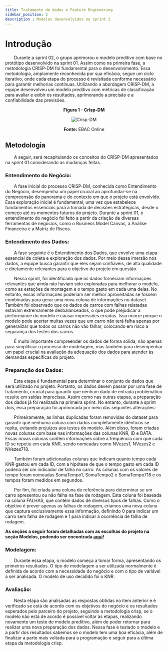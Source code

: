 ```yaml
---
title: Tratamento de dados e Feature Engineering
sidebar_position: 2
description : Modelos desenvolvidos na sprint 2
---
```


# Introdução

&emsp;&emsp;Durante a sprint 02, o grupo aprimorou o modelo preditivo com base no protótipo desenvolvido na sprint 01. Assim como na primeira fase, a metodologia CRISP-DM foi fundamental para o desenvolvimento. Essa metodologia, amplamente reconhecida por sua eficácia, segue um ciclo iterativo, onde cada etapa do processo é revisitada conforme necessário para garantir melhorias contínuas. Utilizando a abordagem CRISP-DM, a equipe desenvolveu um modelo preditivo com métricas de classificação para avaliar e exibir os resultados, aprimorando a precisão e a confiabilidade das previsões.

<p align="center"><b> Figura 1 - Crisp-DM</b></p>
<div align="center">
  <img src={require('../../../../static/img/crispEtapas.png').default} alt="Crisp-DM"/>
  <p><b>Fonte:</b> EBAC Online</p>
</div>

## Metodologia

&emsp;&emsp;A seguir, será recapitulando os conceitos do CRISP-DM apresentados na sprint 01 considerando as mudanças feitas.

### Entendimento do Negócio:
&emsp;&emsp;A fase inicial do processo CRISP-DM, conhecida como Entendimento do Negócio, desempenha um papel crucial ao aprofundar-se na compreensão do panorama e do contexto em que o projeto está envolvido. Essa exploração inicial é fundamental, uma vez que estabelece fundamentos essenciais para a tomada de decisões estratégicas, desde o começo até os momentos futuros do projeto. Durante a sprint 01, o entendimento do negócio foi feito a partir da criação de diversas ferramentas de negócios, como o Business Model Canvas, a Análise Financeira e a Matriz de Riscos.

### Entendimento dos Dados:

&emsp;&emsp;A fase seguinte é o Entendimento dos Dados, que envolve uma etapa essencial de coleta e exploração dos dados. Por meio dessa imersão nos dados, a equipe busca garantir que eles sejam confiáveis, de alta qualidade e diretamente relevantes para o objetivo do projeto em questão.

&emsp;&emsp;Nessa sprint, foi identificado que os dados forneciam informações relevantes que ainda não haviam sido exploradas para melhorar o modelo, como as estações de montagem e o tempo gasto em cada uma delas. No entanto, essas informações poderiam ser melhor aproveitadas se fossem combinadas para gerar uma nova coluna de informações no dataset. Também foi observado que os dados de carros com falhas relatadas estavam extremamente desbalanceados, o que pode prejudicar a performance do modelo e causar impressões erradas. Isso ocorre porque o modelo pode acertar muitas vezes que um carro não terá falha apenas por generalizar que todos os carros não vão falhar, colocando em risco a segurança dos testes dos carros.

&emsp;&emsp;É muito importante compreender os dados de forma sólida, não apenas para simplificar o processo de modelagem, mas também para desempenhar um papel crucial na avaliação da adequação dos dados para atender às demandas específicas do projeto.

### Preparação dos Dados:
&emsp;&emsp;Esta etapa é fundamental para determinar o conjunto de dados que será utilizado no projeto. Portanto, os dados devem passar por uma fase de tratamento, crucial para garantir que nenhum dado de entrada problemático resulte em saídas imprecisas. Assim como nas outras etapas, a preparação dos dados já foi realizada na primeira sprint. No entanto, durante a sprint dois, essa preparação foi aprimorada por meio das seguintes alterações:

&emsp;&emsp;Primeiramente, as linhas duplicadas foram removidas do dataset para garantir que nenhuma coluna com dados completamente idênticos se repita, evitando prejuízos aos testes do modelo. Além disso, foram criadas novas colunas com base nas informações das colunas KNR, ID e DATA. Essas novas colunas contêm informações sobre a frequência com que cada ID se repetiu em cada KNR, sendo nomeadas como NVezes1, NVezes2 e NVezes718.

&emsp;&emsp;Também foram adicionadas colunas que indicam quanto tempo cada KNR gastou em cada ID, com a hipótese de que o tempo gasto em cada ID poderia ser um indicador de falha no carro. As colunas com os valores de tempo foram nomeadas SomaTempo1, SomaTempo2 e SomaTempo718 e os tempos foram medidos em segundos.

&emsp;&emsp;Por fim, foi criada uma coluna de referência para determinar se um carro apresentou ou não falha na fase de rodagem. Esta coluna foi baseada na coluna FALHAS, que contém dados de diversos tipos de falhas. Como o objetivo é prever apenas as falhas de rodagem, criamos uma nova coluna que captura exclusivamente essa informação, definindo 0 para indicar um carro sem falha de rodagem e 1 para indicar a ocorrência de falha de rodagem.

**As seções a seguir foram detalhadas com as escolhas do projeto na seção Modelos, podendo ser encontrada [aqui](./modelos.mdx)!**

### Modelagem:
&emsp;&emsp;Durante essa etapa, o modelo começa a tomar forma, apresentando os primeiros resultados. O tipo de modelagem a ser utilizada normalmente é definida de acordo com a necessidade do negócio e com o tipo de variável a ser analisada. O modelo de uso decidido foi o KNR.

### Avaliação:
&emsp;&emsp;Nesta etapa são analisadas as respostas obtidas no item anterior e é verificado se está de acordo com os objetivos do negócio e os resultados esperados pelo parceiro do projeto, seguindo a metodologia crisp, se o modelo não está de acordo é possível voltar às etapas, realizando novamente um teste de modelo preditivo, além de poder retornar para realizar uma nova preparação dos dados. Nessa fase é testado o modelo e a partir dos resultados sabemos se o modelo tem uma boa eficácia, além de finalizar a parte mais voltada para a programação e seguir para a última etapa da metodologia crisp.

